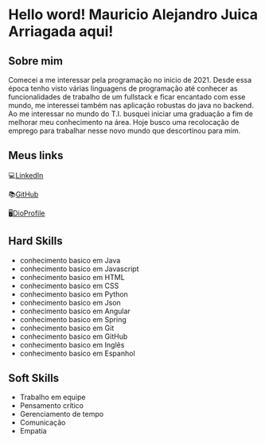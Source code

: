 # Hello word! Mauricio Alejandro Juica Arriagada aqui!

##  Sobre mim

Comecei a me interessar pela programação no inicio de 2021. Desde essa época tenho visto várias linguagens de programação até conhecer as funcionalidades de trabalho de um fullstack e ficar encantado com esse mundo, me interessei também nas aplicação robustas do java no backend.
Ao me interessar no mundo do T.I. busquei iniciar uma graduação a fim de melhorar meu conhecimento na área.
Hoje busco uma recolocação de emprego para trabalhar nesse novo mundo que descortinou para mim. 

## Meus links

💻[LinkedIn](https://www.linkedin.com/in/mauricio-alejandro-juica-arriagada-1a7461a7/)

📚[GitHub](https://github.com/flauper2021)

🖥[DioProfile](https://www.dio.me/users/mauricioladoalado)

## Hard Skills

- conhecimento basico em Java
- conhecimento basico em Javascript
- conhecimento basico em HTML
- conhecimento basico em CSS
- conhecimento basico em Python
- conhecimento basico em Json
- conhecimento basico em Angular
- conhecimento basico em Spring
- conhecimento basico em Git
- conhecimento basico em GitHub
- conhecimento basico em Inglês
- conhecimento basico em Espanhol

## Soft Skills

- Trabalho em equipe
- Pensamento crítico
- Gerenciamento de tempo
- Comunicação
- Empatia
